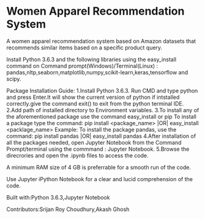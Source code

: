 # Women Apparel Recommendation System
A women apparel recommendation system based on Amazon datasets that recommends similar items based on a specific product query.

Install Python 3.6.3 and the following libraries using the easy_install command on Command prompt(Windows)/Terminal(Linux) : pandas,nltp,seaborn,matplotlib,numpy,scikit-learn,keras,tensorflow and scipy.

Package Installation Guide:
1.Install Python 3.6.3.
    Run CMD and type python and press Enter.It will show the current version of python if intstalled correctly.give the command exit() to     exit from the python terminal IDE.
2.Add path of installed directory to Environment variables.
3.To install any of the aforementioned package use the command easy_install or pip
    To install a package type the command: pip install <package_name> |OR| easy_install <packlage_name>
    Example: To install the package pandas, use the command: pip install pandas |OR| easy_install pandas
4.After installation of all the packages needed, open Jupyter Notebook from the Command Prompt/terminal using the commmand : Jupyter         Notebook.
5.Browse the direcrories and open the .ipynb files to access the code.

A minimum RAM size of 4 GB is preferrable for a smooth run of the code.

Use Jupyter iPython Notebook for a clear and lucid comprehension of the code.

Built with:Python 3.6.3,Jupyter Notebook

Contributors:Srijan Roy Choudhury,Akash Ghosh
